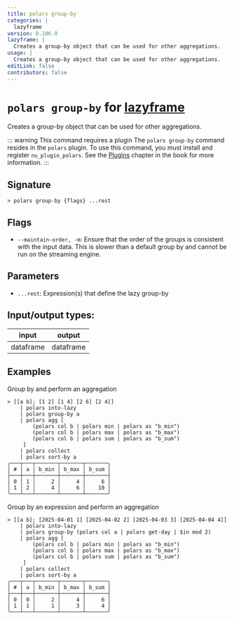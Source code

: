 ```yaml
---
title: polars group-by
categories: |
  lazyframe
version: 0.106.0
lazyframe: |
  Creates a group-by object that can be used for other aggregations.
usage: |
  Creates a group-by object that can be used for other aggregations.
editLink: false
contributors: false
---
```

<!-- This file is automatically generated. Please edit the command in https://github.com/nushell/nushell instead. -->

# `polars group-by` for [lazyframe](/commands/categories/lazyframe.md)

<div class='command-title'>Creates a group-by object that can be used for other aggregations.</div>

::: warning This command requires a plugin
The `polars group-by` command resides in the `polars` plugin.
To use this command, you must install and register `nu_plugin_polars`.
See the [Plugins](/book/plugins.html) chapter in the book for more information.
:::


## Signature

```> polars group-by {flags} ...rest```

## Flags

 -  `--maintain-order, -m`: Ensure that the order of the groups is consistent with the input data. This is slower than a default group by and cannot be run on the streaming engine.

## Parameters

 -  `...rest`: Expression(s) that define the lazy group-by


## Input/output types:

| input     | output    |
| --------- | --------- |
| dataframe | dataframe |
## Examples

Group by and perform an aggregation
```nu
> [[a b]; [1 2] [1 4] [2 6] [2 4]]
    | polars into-lazy
    | polars group-by a
    | polars agg [
        (polars col b | polars min | polars as "b_min")
        (polars col b | polars max | polars as "b_max")
        (polars col b | polars sum | polars as "b_sum")
     ]
    | polars collect
    | polars sort-by a
╭───┬───┬───────┬───────┬───────╮
│ # │ a │ b_min │ b_max │ b_sum │
├───┼───┼───────┼───────┼───────┤
│ 0 │ 1 │     2 │     4 │     6 │
│ 1 │ 2 │     4 │     6 │    10 │
╰───┴───┴───────┴───────┴───────╯

```

Group by an expression and perform an aggregation
```nu
> [[a b]; [2025-04-01 1] [2025-04-02 2] [2025-04-03 3] [2025-04-04 4]]
    | polars into-lazy
    | polars group-by (polars col a | polars get-day | $in mod 2)
    | polars agg [
        (polars col b | polars min | polars as "b_min")
        (polars col b | polars max | polars as "b_max")
        (polars col b | polars sum | polars as "b_sum")
     ]
    | polars collect
    | polars sort-by a
╭───┬───┬───────┬───────┬───────╮
│ # │ a │ b_min │ b_max │ b_sum │
├───┼───┼───────┼───────┼───────┤
│ 0 │ 0 │     2 │     4 │     6 │
│ 1 │ 1 │     1 │     3 │     4 │
╰───┴───┴───────┴───────┴───────╯

```
